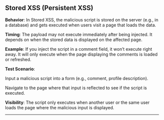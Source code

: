 ## Stored XSS (Persistent XSS)

**Behavior**: In Stored XSS, the malicious script is stored on the server (e.g., in a database) and gets executed when users visit a page that loads the data.

**Timing**: The payload may not execute immediately after being injected. It depends on when the stored data is displayed on the affected page.

**Example**: If you inject the script in a comment field, it won’t execute right away. It will only execute when the page displaying the comments is loaded or refreshed.


**Test Scenario**:

Input a malicious script into a form (e.g., comment, profile description).

Navigate to the page where that input is reflected to see if the script is executed.

**Visibility**: The script only executes when another user or the same user loads the page where the malicious input is displayed.

---
